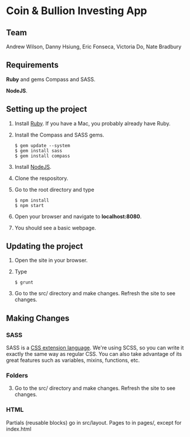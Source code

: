 # Coin & Bullion Investing App

## Team 
Andrew Wilson, Danny Hsiung, Eric Fonseca, Victoria Do, Nate Bradbury

## Requirements

**Ruby** and gems Compass and SASS.

**NodeJS**. 

## Setting up the project
1. Install [Ruby](https://www.ruby-lang.org/en/). If you have a Mac, you probably already have Ruby.
1. Install the Compass and SASS gems.

	```
	$ gem update --system
	$ gem install sass
	$ gem install compass
	```

1. Install [NodeJS](https://nodejs.org/download/).
2. Clone the respository. 
3. Go to the root directory and type 

	```
    $ npm install
    $ npm start
    ```

4. Open your browser and navigate to **localhost:8080**. 
5. You should see a basic webpage.

## Updating the project
1. Open the site in your browser.
2. Type

	```
	$ grunt
	```

3. Go to the src/ directory and make changes. Refresh the site to see changes.

## Making Changes

### SASS
SASS is a [CSS extension language](http://sass-lang.com). We're using SCSS, so you can write it exactly the same way as regular CSS. You can also take advantage of its great features such as variables, mixins, functions, etc. 

### Folders
3. Go to the src/ directory and make changes. Refresh the site to see changes.

### HTML
Partials (reusable blocks) go in src/layout. Pages to in pages/, except for index.html
